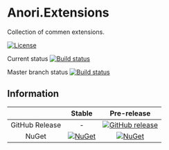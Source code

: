 # Anori.Extensions
Collection of commen extensions.

[![License](http://img.shields.io/:license-mit-blue.svg)](https://github.com/anorisoft/Anori.Extensions/blob/master/LICENSE)

Current status
[![Build status](https://ci.appveyor.com/api/projects/status/d6c2n49sol9mcl52?svg=true)](https://ci.appveyor.com/project/anorisoft/anori-extensions)

Master branch status
[![Build status](https://ci.appveyor.com/api/projects/status/d6c2n49sol9mcl52/branch/master?svg=true)](https://ci.appveyor.com/project/anorisoft/anori-extensions/branch/master)


## Information

| | Stable | Pre-release |
|:--:|:--:|:--:|
|GitHub Release|-|[![GitHub release](https://img.shields.io/github/release/anorisoft/Anori.Extensions.svg)](https://github.com/cake-contrib/Anori.Extensions/releases/latest)|
|NuGet|[![NuGet](https://img.shields.io/nuget/v/Anori.Extensions.svg)](https://www.nuget.org/packages/Anori.Extensions)|[![NuGet](https://img.shields.io/nuget/vpre/Anori.Extensions.svg)](https://www.nuget.org/packages/Anori.Extensions)|

